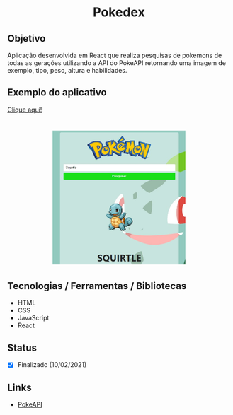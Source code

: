 <h1 align="center">Pokedex</h1>

## Objetivo
Aplicação desenvolvida em React que realiza pesquisas de pokemons de todas as gerações utilizando a API do PokeAPI retornando uma imagem de exemplo, tipo, peso, altura e habilidades.

## Exemplo do aplicativo
[Clique aqui!](https://pokedex-kw2ud8150.vercel.app/)

<h1 align="center">
  <img alt="Pokedex" title="Pokedex" src="./app.jpg" width="300px"/>
</h1>

## Tecnologias / Ferramentas / Bibliotecas
- HTML
- CSS
- JavaScript
- React

## Status
- [x] Finalizado (10/02/2021)

## Links
- [PokeAPI](https://pokeapi.co/)
